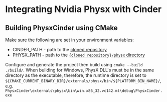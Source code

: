 # Integrating Nvidia Physx with Cinder

## Building PhysxCinder using CMake

Make sure the following are set in your environment variables:
- CINDER_PATH - path to the [cloned repository](git://github.com/cinder/Cinder.git)
- PHYSX_PATH - path to the [`{cloned repository}/physx` directory](git://github.com/NVIDIAGameWorks/PhysX.git)

Configure and generate the project then build using `cmake --build ./build/`.
When building for Windows, PhysX DLL's must be in the same directory as the executable, therefore, the runtime directory is set to `${CMAKE_CURRENT_BINARY_DIR}/externals/physx/bin/${PLATFORM_BIN_NAME}/`, e.g. `PhysxCinder\externals\physx\bin\win.x86_32.vc142.mt\debug\PhysxCinder.exe`